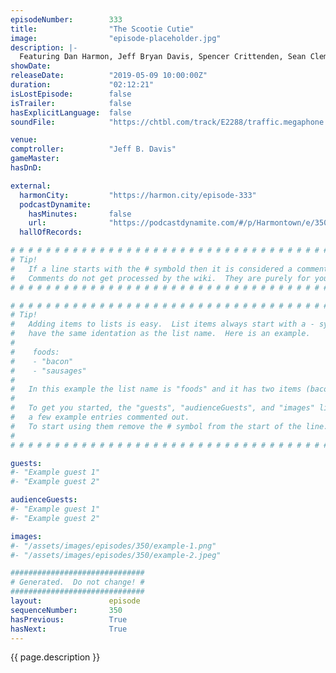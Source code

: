 ```yaml
---
episodeNumber:        333
title:                "The Scootie Cutie"
image:                "episode-placeholder.jpg"
description: |-
  Featuring Dan Harmon, Jeff Bryan Davis, Spencer Crittenden, Sean Clements and Hayes Davenport.
showDate:             
releaseDate:          "2019-05-09 10:00:00Z"
duration:             "02:12:21"
isLostEpisode:        false
isTrailer:            false
hasExplicitLanguage:  false
soundFile:            "https://chtbl.com/track/E2288/traffic.megaphone.fm/STA5096949699.mp3?updated=1596570684"

venue:                
comptroller:          "Jeff B. Davis"
gameMaster:           
hasDnD:               

external:
  harmonCity:         "https://harmon.city/episode-333"
  podcastDynamite:
    hasMinutes:       false
    url:              "https://podcastdynamite.com/#/p/Harmontown/e/350/333"
  hallOfRecords:      

# # # # # # # # # # # # # # # # # # # # # # # # # # # # # # # # # # # # # # # # # # # # #
# Tip!
#   If a line starts with the # symbold then it is considered a comment.
#   Comments do not get processed by the wiki.  They are purely for your information.
# # # # # # # # # # # # # # # # # # # # # # # # # # # # # # # # # # # # # # # # # # # # #

# # # # # # # # # # # # # # # # # # # # # # # # # # # # # # # # # # # # # # # # # # # # #
# Tip!
#   Adding items to lists is easy.  List items always start with a - symbol and have
#   have the same identation as the list name.  Here is an example.
#
#    foods:
#    - "bacon"
#    - "sausages"
#
#   In this example the list name is "foods" and it has two items (bacon, and sausages).
#
#   To get you started, the "guests", "audienceGuests", and "images" lists below have
#   a few example entries commented out.
#   To start using them remove the # symbol from the start of the line.
#
# # # # # # # # # # # # # # # # # # # # # # # # # # # # # # # # # # # # # # # # # # # # #

guests:
#- "Example guest 1"
#- "Example guest 2"

audienceGuests:
#- "Example guest 1"
#- "Example guest 2"

images:
#- "/assets/images/episodes/350/example-1.png"
#- "/assets/images/episodes/350/example-2.jpeg"

##############################
# Generated.  Do not change! #
##############################
layout:               episode
sequenceNumber:       350
hasPrevious:          True
hasNext:              True
---
```


<!-- The episode description will be rendered here -->
{{ page.description }}

<!-- Add your content BELOW here -->
<!-- vvvvvvvvvvvvvvvvvvvvvvvvvvv -->




<!-- ^^^^^^^^^^^^^^^^^^^^^^^^^^^ -->
<!-- Add your content ABOVE here -->

<!-- The episode gallery will be rendered here -->